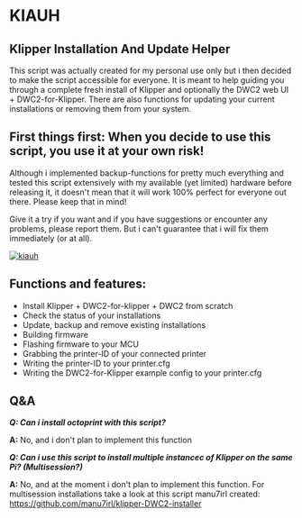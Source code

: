 # KIAUH

## Klipper Installation And Update Helper

This script was actually created for my personal use only but i then decided to make the script accessible for everyone.
It is meant to help guiding you through a complete fresh install of Klipper and optionally the DWC2 web UI + DWC2-for-Klipper.
There are also functions for updating your current installations or removing them from your system.

## First things first: When you decide to use this script, you use it at your own risk!

Although i implemented backup-functions for pretty much everything and tested this script extensively with my available (yet limited) hardware before releasing it, it doesn't mean that it will work 100% perfect for everyone out there. Please keep that in mind!

Give it a try if you want and if you have suggestions or encounter any problems, please report them. But i can't guarantee that i will fix them immediately (or at all).

[![kiauh](https://abload.de/img/putty_20-05-22_18-49-1nkaa.png)](https://abload.de/image.php?img=putty_20-05-22_18-49-1nkaa.png)

## Functions and features:
* Install Klipper + DWC2-for-klipper + DWC2 from scratch
* Check the status of your installations
* Update, backup and remove existing installations
* Building firmware
* Flashing firmware to your MCU
* Grabbing the printer-ID of your connected printer
* Writing the printer-ID to your printer.cfg
* Writing the DWC2-for-Klipper example config to your printer.cfg



## Q&A

__*Q: Can i install octoprint with this script?*__

**A:** No, and i don't plan to implement this function


__*Q: Can i use this script to install multiple instancec of Klipper on the same Pi? (Multisession?)*__

 **A:** No, and at the moment i don't plan to implement this function. For multisession installations take a look at this script manu7irl created: https://github.com/manu7irl/klipper-DWC2-installer
 
